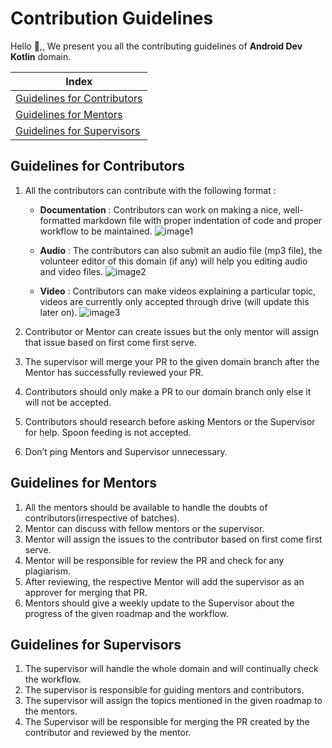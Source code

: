 # Contribution Guidelines

Hello 👋,, We present you all the contributing guidelines of **Android Dev Kotlin** domain.

| Index                                                       |
| ------------------------------------------------------------|
| [Guidelines for Contributors](#guidelines-for-contributors) |
| [Guidelines for Mentors](#guidelines-for-mentors)           |
| [Guidelines for Supervisors](#guidelines-for-supervisors)   |

## Guidelines for Contributors
1. All the contributors can contribute with the following format :
    * **Documentation** : Contributors can work on making a nice, well-formatted markdown file with proper indentation of code and proper workflow to be maintained.
        ![image1](https://i.imgur.com/D7MFNy1.png)

    * **Audio** : The contributors can also submit an audio file (mp3 file), the volunteer editor of this domain (if any) will help you editing audio and video files.
        ![image2](https://i.imgur.com/XxTmYdB.png)
    
    * **Video** : Contributors can make videos explaining a particular topic, videos are currently only accepted through drive (will update this later on).
        ![image3](https://i.imgur.com/ZDyoRbY.png)
    
2.	Contributor or Mentor can create issues but the only mentor will assign that issue based on first come first serve.
3.	The supervisor will merge your PR to the given domain branch after the Mentor has successfully reviewed your PR.
4.	Contributors should only make a PR to our domain branch only else it will not be accepted.
5.	Contributors should research before asking Mentors or the Supervisor for help. Spoon feeding is not accepted.
6.	Don’t ping Mentors and Supervisor unnecessary. 

## Guidelines for Mentors

1.	All the mentors should be available to handle the doubts of contributors(irrespective of batches).
2.	Mentor can discuss with fellow mentors or the supervisor.
3.	Mentor will assign the issues to the contributor based on first come first serve.
4.	Mentor will be responsible for review the PR and check for any plagiarism.
5.	After reviewing, the respective Mentor will add the supervisor as an approver for merging that PR.
6.	Mentors should give a weekly update to the Supervisor about the progress of the given roadmap and the workflow.

## Guidelines for Supervisors

1.	The supervisor will handle the whole domain and will continually check the workflow.
2.	The supervisor is responsible for guiding mentors and contributors.
3.	The supervisor will assign the topics mentioned in the given roadmap to the mentors.
4.	The Supervisor will be responsible for merging the PR created by the contributor and reviewed by the mentor.